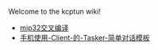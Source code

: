 Welcome to the kcptun wiki!

* [mip32交叉编译](mip32-cross-compile)
* [手机使用-Client-的-Tasker-简单对话模板](手机使用-Client-的-Tasker-简单对话模板)